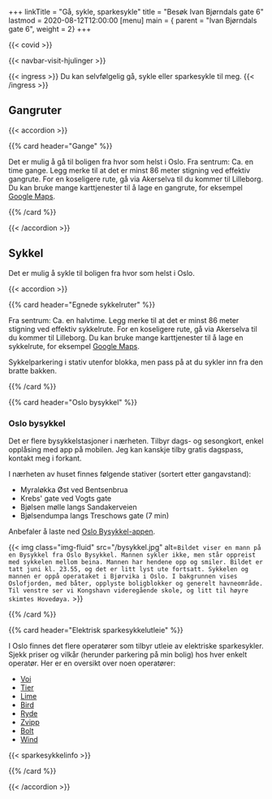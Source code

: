 +++
linkTitle = "Gå, sykle, sparkesykle"
title = "Besøk Ivan Bjørndals gate 6"
lastmod = 2020-08-12T12:00:00
[menu]
main = { parent = "Ivan Bjørndals gate 6", weight = 2}
+++

{{< covid >}}

{{< navbar-visit-hjulinger >}}

{{< ingress >}}
Du kan selvfølgelig gå, sykle eller sparkesykle til meg.
{{< /ingress >}}

## Gangruter

{{< accordion >}}

{{% card header="Gange" %}}

Det er mulig å gå til boligen fra hvor som helst i Oslo. Fra sentrum: Ca. en
time gange. Legg merke til at det er minst 86 meter stigning ved effektiv
gangrute. For en koseligere rute, gå via Akerselva til du kommer til
Lilleborg. Du kan bruke mange karttjenester til å lage en gangrute, for
eksempel [Google Maps](https://goo.gl/maps/ZV331iMTMKLFBKtD7).

{{% /card %}}

{{< /accordion >}}

## Sykkel

Det er mulig å sykle til boligen fra hvor som helst i Oslo.

{{< accordion >}}

{{% card header="Egnede sykkelruter" %}}

 Fra sentrum: Ca. en halvtime. Legg merke til at det er minst 86 meter stigning ved effektiv
sykkelrute. For en koseligere rute, gå via Akerselva til du kommer til
Lilleborg. Du kan bruke mange karttjenester til å lage en sykkelrute, for
eksempel [Google Maps](https://goo.gl/maps/XujPHW9ShqkvaUCT6).

Sykkelparkering i stativ utenfor blokka, men pass på at du sykler inn fra den bratte bakken.

{{% /card %}}

{{% card header="Oslo bysykkel" %}}

### Oslo bysykkel

Det er flere bysykkelstasjoner i nærheten. Tilbyr dags- og sesongkort, enkel
opplåsing med app på mobilen. Jeg kan kanskje tilby gratis dagspass, kontakt
meg i forkant.

I nærheten av huset finnes følgende stativer (sortert etter gangavstand):

- Myraløkka Øst ved Bentsenbrua
- Krebs' gate ved Vogts gate
- Bjølsen mølle langs Sandakerveien
- Bjølsendumpa langs Treschows gate (7 min)

Anbefaler å laste ned [Oslo Bysykkel-appen](https://oslobysykkel.no/app).

{{< img
    class="img-fluid"
    src="/bysykkel.jpg"
    alt=`Bildet viser en mann på en Bysykkel fra Oslo Bysykkel. Mannen sykler
    ikke, men står oppreist med sykkelen mellom beina. Mannen har hendene opp
    og smiler. Bildet er tatt juni kl. 23.55, og det er litt lyst ute
    fortsatt. Sykkelen og mannen er oppå operataket i Bjørvika i Oslo. I
    bakgrunnen vises Oslofjorden, med båter, opplyste boligblokker og
    generelt havneområde. Til venstre ser vi Kongshavn videregående skole, og
    litt til høyre skimtes Hovedøya.`
    >}}

{{% /card %}}

{{% card header="Elektrisk sparkesykkelutleie" %}}

I Oslo finnes det flere operatører som tilbyr utleie av elektriske
sparkesykler. Sjekk priser og vilkår (herunder parkering på min bolig) hos
hver enkelt operatør. Her er en oversikt over noen operatører:

- [Voi](https://www.voiscooters.com/)
- [Tier](https://www.tier.app/)
- [Lime](https://www.li.me/)
- [Bird](https://www.bird.co/)
- [Ryde](https://www.ryde-technology.com/)
- [Zvipp](https://www.zvipp.no/)
- [Bolt](https://bolt.eu)
- [Wind](https://www.wind.co)

{{< sparkesykkelinfo >}}

{{% /card %}}

{{< /accordion >}}
